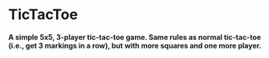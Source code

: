 # TicTacToe

#### A simple 5x5, 3-player tic-tac-toe game. Same rules as normal tic-tac-toe (i.e., get 3 markings in a row), but with more squares and one more player.